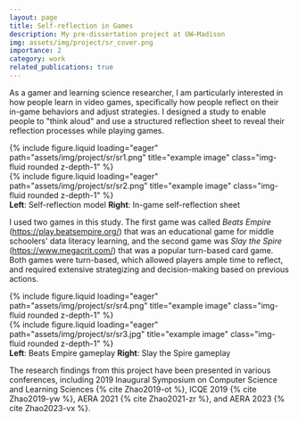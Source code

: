 ```yaml
---
layout: page
title: Self-reflection in Games
description: My pre-dissertation project at UW–Madison
img: assets/img/project/sr_cover.png
importance: 2
category: work
related_publications: true
---
```


As a gamer and learning science researcher, I am particularly interested in how people learn in video games, specifically how people reflect on their in-game behaviors and adjust strategies. I designed a study to enable people to "think aloud" and use a structured reflection sheet to reveal their reflection processes while playing games.

<div class="row">
    <div class="col-sm mt-3 mt-md-0">
        {% include figure.liquid loading="eager" path="assets/img/project/sr/sr1.png" title="example image" class="img-fluid rounded z-depth-1" %}
    </div>
    <div class="col-sm mt-3 mt-md-0">
        {% include figure.liquid loading="eager" path="assets/img/project/sr/sr2.png" title="example image" class="img-fluid rounded z-depth-1" %}
    </div>
</div>
<div class="caption">
    <strong>Left</strong>: Self-reflection model
    <strong>Right</strong>: In-game self-reflection sheet
</div>

I used two games in this study. The first game was called <em>Beats Empire</em> (<https://play.beatsempire.org/>) that was an educational game for middle schoolers' data literacy learning, and the second game was <em>Slay the Spire</em> (<https://www.megacrit.com/>) that was a popular turn-based card game. Both games were turn-based, which allowed players ample time to reflect, and required extensive strategizing and decision-making based on previous actions.

<div class="row">
    <div class="col-sm mt-3 mt-md-0">
        {% include figure.liquid loading="eager" path="assets/img/project/sr/sr4.png" title="example image" class="img-fluid rounded z-depth-1" %}
    </div>
    <div class="col-sm mt-3 mt-md-0">
        {% include figure.liquid loading="eager" path="assets/img/project/sr/sr3.jpg" title="example image" class="img-fluid rounded z-depth-1" %}
    </div>
</div>
<div class="caption">
    <strong>Left</strong>: Beats Empire gameplay
    <strong>Right</strong>: Slay the Spire gameplay
</div>

The research findings from this project have been presented in various conferences, including 2019 Inaugural Symposium on Computer Science and Learning Sciences {% cite Zhao2019-ot %}, ICQE 2019 {% cite Zhao2019-yw %}, AERA 2021 {% cite Zhao2021-zr %}, and AERA 2023 {% cite Zhao2023-vx %}.
